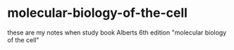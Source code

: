 # molecular-biology-of-the-cell
these are my notes when study book Alberts 6th edition "molecular biology of the cell"
